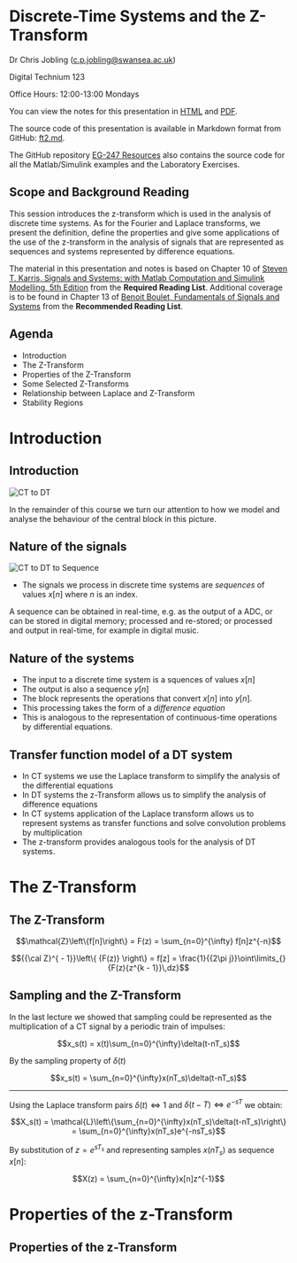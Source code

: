 
# Discrete-Time Systems and the Z-Transform

Dr Chris Jobling ([c.p.jobling@swansea.ac.uk](mailto:c.p.jobling@swansea.ac.uk))

Digital Technium 123

Office Hours: 12:00-13:00 Mondays

You can view the notes for this presentation in [HTML](http://cpjobling.github.io/EG-247-Resources/week9/z-transform.html
  ) and [PDF](http://cpjobling.github.io/EG-247-Resources/week9/z-transform.pdf).

  The source code of this presentation is available in Markdown format from GitHub: [ft2.md](https://github.com/cpjobling/EG-247-Resources/tree/master/week9/z-transform.md).

The GitHub repository [EG-247 Resources](https://github.com/cpjobling/EG-247-Resources)
also contains the source code for all the Matlab/Simulink
examples and the Laboratory Exercises.


## Scope and Background Reading

This session introduces the z-transform which is used in the analysis of
discrete time systems. As for the Fourier and Laplace transforms, we present the
definition, define the properties and give some applications of the use of the
z-transform in the analysis of signals that are represented as sequences and
systems represented by difference equations.

The material in this presentation and notes is based on Chapter 10 of [Steven T.
Karris, Signals and Systems: with Matlab Computation and Simulink Modelling, 5th
Edition](http://site.ebrary.com/lib/swansea/docDetail.action?docID=10547416)
from the **Required Reading List**. Additional coverage is to be found in
Chapter 13 of [Benoit Boulet, Fundamentals of Signals and
Systems](http://site.ebrary.com/lib/swansea/docDetail.action?docID=10228195)
from the **Recommended Reading List**.

## Agenda

* Introduction
* The Z-Transform
* Properties of the Z-Transform
* Some Selected Z-Transforms
* Relationship between Laplace and Z-Transform
* Stability Regions

# Introduction

## Introduction

![CT to DT](pictures/ct-to-dt.png)

In the remainder of this course we turn our attention to how we model and
analyse the behaviour of the central block in this picture.

## Nature of the signals

![CT to DT to Sequence](pictures/ct-to-dt-to-sequence.png)

* The signals we process in discrete time systems are *sequences* of values
$x[n]$ where $n$ is an index.

<div class="notes">
A sequence can be obtained in real-time, e.g. as the output of a ADC, or can be
stored in digital memory; processed and re-stored; or processed and output in
real-time, for example in digital music.
</div>

## Nature of the systems

* The input to a discrete time system is a squences of values $x[n]$
* The output is also a sequence $y[n]$
* The block represents the operations that convert $x[n]$ into $y[n]$.
* This processing takes the form of a *difference equation*
* This is analogous to the representation of continuous-time operations by
differential equations.

## Transfer function model of a DT system

* In CT systems we use the Laplace transform to simplify the analysis of the
differential equations
* In DT systems the z-Transform allows us to simplify the analysis of difference
equations
* In CT systems application of the Laplace transform allows us to represent
systems as transfer functions and solve convolution problems by multiplication
* The z-transform provides analogous tools for the analysis of DT systems.

# The Z-Transform

## The Z-Transform

$$\mathcal{Z}\left\{f[n]\right\} = F(z) = \sum_{n=0}^{\infty} f[n]z^{-n}$$

$${{\cal Z}^{ - 1}}\left\{ {F(z)} \right\} = f[z] = \frac{1}{{2\pi
j}}\oint\limits_{} {F(z){z^{k - 1}}\,dz}$$

## Sampling and the Z-Transform

In the last lecture we showed that sampling could be represented as the
multiplication of a CT signal by a periodic train of impulses:

$$x_s(t) = x(t)\sum_{n=0}^{\infty}\delta(t-nT_s)$$

By the sampling property of $\delta(t)$

$$x_s(t) = \sum_{n=0}^{\infty}x(nT_s)\delta(t-nT_s)$$

----

Using the Laplace transform pairs $\delta(t) \Leftrightarrow 1$ and $\delta(t-T)
\Leftrightarrow e^{-sT}$ we obtain:

$$X_s(t) = \mathcal{L}\left\{\sum_{n=0}^{\infty}x(nT_s)\delta(t-nT_s)\right\} =
\sum_{n=0}^{\infty}x(nT_s)e^{-nsT_s}$$

By substitution of $z = e^{sT_s}$ and representing samples $x(nT_s)$ as sequence
$x[n]$:

$$X(z) = \sum_{n=0}^{\infty}x[n]z^{-1}$$


# Properties of the z-Transform
## Properties of the z-Transform
